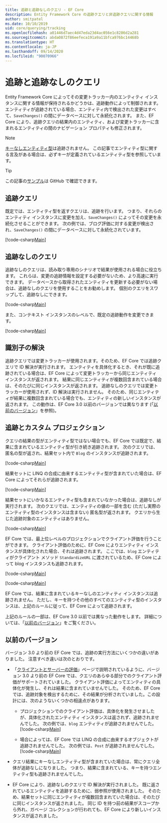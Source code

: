 ```yaml
---
title: 追跡と追跡なしのクエリ - EF Core
description: Entity Framework Core の追跡クエリと非追跡クエリに関する情報
author: smitpatel
ms.date: 10/10/2019
uid: core/querying/tracking
ms.openlocfilehash: a01446d7aec4d47eda23d4ac056e1c8286d2a281
ms.sourcegitcommit: abda0872f86eefeca191a9a11bfca976bc14468b
ms.translationtype: HT
ms.contentlocale: ja-JP
ms.lasthandoff: 09/14/2020
ms.locfileid: "90070966"
---
```

# <a name="tracking-vs-no-tracking-queries"></a>追跡と追跡なしのクエリ

Entity Framework Core によってその変更トラッカー内のエンティティ インスタンスに関する情報が保持されるかどうかは、追跡動作によって制御されます。 エンティティが追跡されている場合、エンティティ内で検出された変更はすべて、`SaveChanges()` の間にデータベースに対して永続化されます。 また、EF Core により、追跡クエリの結果内のエンティティ、および変更トラッカーに含まれるエンティティの間のナビゲーション プロパティも修正されます。

> [!NOTE]
> [キーなしエンティティ型](xref:core/modeling/keyless-entity-types)は追跡されません。 この記事でエンティティ型に関する言及がある場合は、必ずキーが定義されているエンティティ型を参照しています。

> [!TIP]  
> この記事の[サンプル](https://github.com/dotnet/EntityFramework.Docs/tree/master/samples/core/Querying)は GitHub で確認できます。

## <a name="tracking-queries"></a>追跡クエリ

既定では、エンティティ型を返すクエリは、追跡を行います。 つまり、それらのエンティティ インスタンスに変更を加え、`SaveChanges()` によってその変更を永続化させることができます。 次の例では、ブログ評価に対する変更が検出され、`SaveChanges()` の間にデータベースに対して永続化されています。

[!code-csharp[Main](../../../samples/core/Querying/Tracking/Sample.cs#Tracking)]

## <a name="no-tracking-queries"></a>追跡なしのクエリ

追跡なしのクエリは、読み取り専用のシナリオで結果が使用される場合に役立ちます。 これらは、変更の追跡情報を設定する必要がないため、より高速に実行できます。 データベースから取得されたエンティティを更新する必要がない場合は、追跡なしのクエリを使用することをお勧めします。 個別のクエリをスワップして、追跡なしにできます。

[!code-csharp[Main](../../../samples/core/Querying/Tracking/Sample.cs#NoTracking)]

また、コンテキスト インスタンスのレベルで、既定の追跡動作を変更できます。

[!code-csharp[Main](../../../samples/core/Querying/Tracking/Sample.cs#ContextDefaultTrackingBehavior)]

## <a name="identity-resolution"></a>識別子の解決

追跡クエリでは変更トラッカーが使用されます。そのため、EF Core では追跡クエリで ID 解決が実行されます。 エンティティを具体化するとき、それが既に追跡されている場合は、EF Core によって変更トラッカーから同じエンティティ インスタンスが返されます。 結果に同じエンティティが複数回含まれている場合は、そのたびに同じインスタンスが返されます。 追跡なしのクエリでは変更トラッカーが使用されず、ID 解決は実行されません。 そのため、同じエンティティが結果に複数回含まれている場合でも、エンティティの新しいインスタンスが返されます。 この動作は、EF Core 3.0 以前のバージョンでは異なります (「[以前のバージョン](#previous-versions)」を参照)。

## <a name="tracking-and-custom-projections"></a>追跡とカスタム プロジェクション

クエリの結果の型がエンティティ型ではない場合でも、EF Core では既定で、結果に含まれているエンティティ型が引き続き追跡されます。 次のクエリでは、匿名の型が返され、結果セット内で `Blog` のインスタンスが追跡されます。

[!code-csharp[Main](../../../samples/core/Querying/Tracking/Sample.cs#CustomProjection1)]

結果セットに LINQ の合成に由来するエンティティ型が含まれていた場合は、EF Core によってそれらが追跡されます。

[!code-csharp[Main](../../../samples/core/Querying/Tracking/Sample.cs#CustomProjection2)]

結果セットにいかなるエンティティ型も含まれていなかった場合は、追跡なしが実行されます。 次のクエリでは、エンティティの値の一部を含む (ただし実際のエンティティ型のインスタンスは含まない) 匿名型が返されます。 クエリから生じた追跡対象のエンティティはありません。

[!code-csharp[Main](../../../samples/core/Querying/Tracking/Sample.cs#CustomProjection3)]

 EF Core では、最上位レベルのプロジェクションでクライアント評価を行うことができます。 クライアント評価のために、EF Core によりエンティティ インスタンスが具体化された場合、それは追跡されます。 ここでは、`blog` エンティティがクライアント メソッド `StandardizeURL` に渡されているため、EF Core によって blog インスタンスも追跡されます。

[!code-csharp[Main](../../../samples/core/Querying/Tracking/Sample.cs#ClientProjection)]

[!code-csharp[Main](../../../samples/core/Querying/Tracking/Sample.cs#ClientMethod)]

EF Core では、結果に含まれているキーなしのエンティティ インスタンスは追跡されません。 ただし、キーを持つその他のすべてのエンティティ型のインスタンスは、上記のルールに従って、EF Core によって追跡されます。

上記のルールの一部は、EF Core 3.0 以前では異なった動作をします。 詳細については、「[以前のバージョン](#previous-versions)」をご覧ください。

## <a name="previous-versions"></a>以前のバージョン

バージョン 3.0 より前の EF Core では、追跡の実行方法にいくつかの違いがありました。 注意すべき違いは次のとおりです。

- 「[クライアントとサーバーの評価](xref:core/querying/client-eval)」ページで説明されているように、バージョン 3.0 より前の EF Core では、クエリのあらゆる部分でのクライアント評価がサポートされていました。 クライアント評価によってエンティティの具体化が発生し、それは結果に含まれていませんでした。 そのため、EF Core では、追跡対象を検出するために、その結果が分析されていました。この設計には、次のようないくつかの相違点があります。
  - プロジェクションでのクライアント評価は、具体化を発生させましたが、具体化されたエンティティ インスタンスは返されず、追跡されませんでした。 次の例では、`blog` エンティティが追跡されませんでした。
    [!code-csharp[Main](../../../samples/core/Querying/Tracking/Sample.cs#ClientProjection)]

  - 場合によっては、EF Core では LINQ の合成に由来するオブジェクトが追跡されませんでした。 次の例では、`Post` が追跡されませんでした。
    [!code-csharp[Main](../../../samples/core/Querying/Tracking/Sample.cs#CustomProjection2)]

- クエリ結果にキーなしエンティティ型が含まれていた場合は、常にクエリ全体が追跡なしになりました。 つまり、結果に含まれている、キーを持つエンティティ型も追跡されませんでした。
- EF Core により、追跡なしのクエリで ID 解決が実行されました。 既に返されているエンティティを追跡するために、弱参照が使用されました。 そのため、結果セットに同じエンティティが複数回含まれていた場合は、そのたびに同じインスタンスが返されました。 同じ ID を持つ前の結果がスコープから外れ、ガベージ コレクションが行われても、EF Core により新しいインスタンスが返されました。
